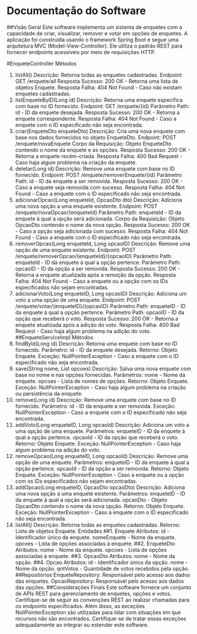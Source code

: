 # Documentação do Software

##Visão Geral
Este software implementa um sistema de enquetes com a capacidade de criar, visualizar, remover e votar em opções de enquetes. A aplicação foi construída usando o framework Spring Boot e segue uma arquitetura MVC (Model-View-Controller). Ele utiliza o padrão REST para fornecer endpoints acessíveis por meio de requisições HTTP.

#EnqueteController
Métodos
1. listAll()
Descrição: Retorna todas as enquetes cadastradas.
Endpoint: GET /enquete/all
Resposta Sucesso: 200 OK - Retorna uma lista de objetos Enquete.
Resposta Falha: 404 Not Found - Caso não existam enquetes cadastradas.
2. listEnqueteByID(Long id)
Descrição: Retorna uma enquete específica com base no ID fornecido.
Endpoint: GET /enquete/{id}
Parâmetro Path: id - ID da enquete desejada.
Resposta Sucesso: 200 OK - Retorna a enquete correspondente.
Resposta Falha: 404 Not Found - Caso a enquete com o ID especificado não seja encontrada.
3. criar(EnqueteDto enqueteDto)
Descrição: Cria uma nova enquete com base nos dados fornecidos no objeto EnqueteDto.
Endpoint: POST /enquete/novaEnquete
Corpo da Requisição: Objeto EnqueteDto contendo o nome da enquete e as opções.
Resposta Sucesso: 200 OK - Retorna a enquete recém-criada.
Resposta Falha: 400 Bad Request - Caso haja algum problema na criação da enquete.
4. deletar(Long id)
Descrição: Remove uma enquete com base no ID fornecido.
Endpoint: POST /enquete/removerEnquete/{id}
Parâmetro Path: id - ID da enquete a ser removida.
Resposta Sucesso: 200 OK - Caso a enquete seja removida com sucesso.
Resposta Falha: 404 Not Found - Caso a enquete com o ID especificado não seja encontrada.
5. adicionarOpcao(Long enqueteId, OpcaoDto dto)
Descrição: Adiciona uma nova opção a uma enquete existente.
Endpoint: POST /enquete/novaOpcao/{enqueteId}
Parâmetro Path: enqueteId - ID da enquete à qual a opção será adicionada.
Corpo da Requisição: Objeto OpcaoDto contendo o nome da nova opção.
Resposta Sucesso: 200 OK - Caso a opção seja adicionada com sucesso.
Resposta Falha: 404 Not Found - Caso a enquete com o ID especificado não seja encontrada.
6. removerOpcao(Long enqueteId, Long opcaoID)
Descrição: Remove uma opção de uma enquete existente.
Endpoint: POST /enquete/removerOpcao/{enqueteId}/{opcaoID}
Parâmetro Path: enqueteId - ID da enquete à qual a opção pertence.
Parâmetro Path: opcaoID - ID da opção a ser removida.
Resposta Sucesso: 200 OK - Retorna a enquete atualizada após a remoção da opção.
Resposta Falha: 404 Not Found - Caso a enquete ou a opção com os IDs especificados não sejam encontradas.
7. adicionarVoto(Long enqueteID, Long opcaoID)
Descrição: Adiciona um voto a uma opção de uma enquete.
Endpoint: POST /enquete/votar/{enqueteID}/{opcaoID}
Parâmetro Path: enqueteID - ID da enquete à qual a opção pertence.
Parâmetro Path: opcaoID - ID da opção que receberá o voto.
Resposta Sucesso: 200 OK - Retorna a enquete atualizada após a adição do voto.
Resposta Falha: 400 Bad Request - Caso haja algum problema na adição do voto.
##EnqueteServiceImpl
Métodos
1. findById(Long id)
Descrição: Retorna uma enquete com base no ID fornecido.
Parâmetro: id - ID da enquete desejada.
Retorno: Objeto Enquete.
Exceção: NullPointerException - Caso a enquete com o ID especificado não seja encontrada.
2. save(String nome, List<String> opcoes)
Descrição: Salva uma nova enquete com base no nome e nas opções fornecidas.
Parâmetros:
nome - Nome da enquete.
opcoes - Lista de nomes de opções.
Retorno: Objeto Enquete.
Exceção: NullPointerException - Caso haja algum problema na criação ou persistência da enquete.
3. remove(Long id)
Descrição: Remove uma enquete com base no ID fornecido.
Parâmetro: id - ID da enquete a ser removida.
Exceção: NullPointerException - Caso a enquete com o ID especificado não seja encontrada.
4. addVoto(Long enqueteID, Long opcaoId)
Descrição: Adiciona um voto a uma opção de uma enquete.
Parâmetros:
enqueteID - ID da enquete à qual a opção pertence.
opcaoId - ID da opção que receberá o voto.
Retorno: Objeto Enquete.
Exceção: NullPointerException - Caso haja algum problema na adição do voto.
5. removeOpcao(Long enqueteID, Long opcaoId)
Descrição: Remove uma opção de uma enquete.
Parâmetros:
enqueteID - ID da enquete à qual a opção pertence.
opcaoId - ID da opção a ser removida.
Retorno: Objeto Enquete.
Exceção: NullPointerException - Caso a enquete ou a opção com os IDs especificados não sejam encontradas.
6. addOpcao(Long enqueteID, OpcaoDto opcaoDto)
Descrição: Adiciona uma nova opção a uma enquete existente.
Parâmetros:
enqueteID - ID da enquete à qual a opção será adicionada.
opcaoDto - Objeto OpcaoDto contendo o nome da nova opção.
Retorno: Objeto Enquete.
Exceção: NullPointerException - Caso a enquete com o ID especificado não seja encontrada.
7. listAll()
Descrição: Retorna todas as enquetes cadastradas.
Retorno: Lista de objetos Enquete.
Entidades
##1. Enquete
Atributos:
id - Identificador único da enquete.
nomeEnquete - Nome da enquete.
opcoes - Lista de opções associadas à enquete.
##2. EnqueteDto
Atributos:
nome - Nome da enquete.
opcoes - Lista de opções associadas à enquete.
##3. OpcaoDto
Atributos:
nome - Nome da opção.
##4. Opcao
Atributos:
id - Identificador único da opção.
nome - Nome da opção.
qntVotos - Quantidade de votos recebidos pela opção.
##Repositórios
EnqueteRepository: Responsável pelo acesso aos dados das enquetes.
OpcaoRepository: Responsável pelo acesso aos dados das opções.
##Considerações Finais
Este software fornece um conjunto de APIs REST para gerenciamento de enquetes, opções e votos. Certifique-se de seguir as convenções REST ao realizar chamadas para os endpoints especificados. Além disso, as exceções NullPointerException são utilizadas para lidar com situações em que recursos não são encontrados. Certifique-se de tratar essas exceções adequadamente ao integrar ou estender este software.

